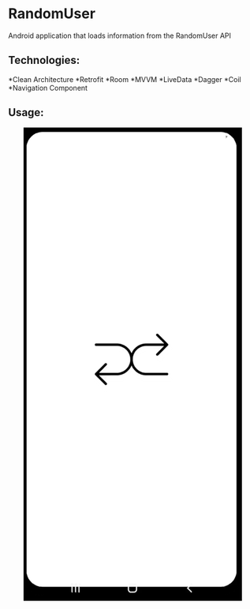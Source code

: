 # RandomUser

Android application that loads information from the RandomUser API

## Technologies:

*Clean Architecture
*Retrofit
*Room
*MVVM
*LiveData
*Dagger
*Coil
*Navigation Component

## Usage:

<p align="center">
  <img src="randomuser.gif" alt="animated" />
</p>
